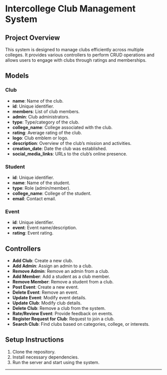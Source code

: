 # Intercollege Club Management System

## Project Overview
This system is designed to manage clubs efficiently across multiple colleges. It provides various controllers to perform CRUD operations and allows users to engage with clubs through ratings and memberships.

## Models
### Club
- **name**: Name of the club.
- **id**: Unique identifier.
- **members**: List of club members.
- **admin**: Club administrators.
- **type**: Type/category of the club.
- **college_name**: College associated with the club.
- **rating**: Average rating of the club.
- **logo**: Club emblem or logo.
- **description**: Overview of the club’s mission and activities.
- **creation_date**: Date the club was established.
- **social_media_links**: URLs to the club’s online presence.

### Student
- **id**: Unique identifier.
- **name**: Name of the student.
- **type**: Role (admin/member).
- **college_name**: College of the student.
- **email**: Contact email.

### Event
- **id**: Unique identifier.
- **event**: Event name/description.
- **rating**: Event rating.

## Controllers
- **Add Club**: Create a new club.
- **Add Admin**: Assign an admin to a club.
- **Remove Admin**: Remove an admin from a club.
- **Add Member**: Add a student as a club member.
- **Remove Member**: Remove a student from a club.
- **Post Event**: Create a new event.
- **Delete Event**: Remove an event.
- **Update Event**: Modify event details.
- **Update Club**: Modify club details.
- **Delete Club**: Remove a club from the system.
- **Rate/Review Event**: Provide feedback on events.
- **Register Request for Club**: Request to join a club.
- **Search Club**: Find clubs based on categories, college, or interests.

## Setup Instructions
1. Clone the repository.
2. Install necessary dependencies.
3. Run the server and start using the system.

---